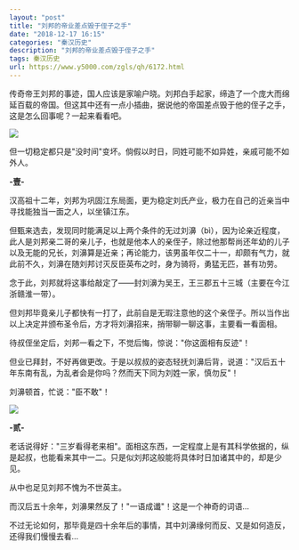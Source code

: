 ```yaml
---
layout: "post"
title: "刘邦的帝业差点毁于侄子之手"
date: "2018-12-17 16:15"
categories: "秦汉历史"
description: "刘邦的帝业差点毁于侄子之手"
tags: 秦汉历史
url: https://www.y5000.com/zgls/qh/6172.html
---
```






传奇帝王刘邦的事迹，国人应该是家喻户晓。刘邦白手起家，缔造了一个庞大而绵延百载的帝国。但这其中还有一点小插曲，据说他的帝国差点毁于他的侄子之手，这是怎么回事呢？一起来看看吧。

![](https://img.y5000.com/uploads/allimg/161130/105U22059-0.jpg)

但一切稳定都只是"没时间"变坏。倘假以时日，同姓可能不如异姓，亲戚可能不如外人。

**-壹-**

汉高祖十二年，刘邦为巩固江东局面，更为稳定刘氏产业，极力在自己的近亲当中寻找能独当一面之人，以坐镇江东。

但甄来选去，发现同时能满足以上两个条件的无过刘濞（bì），因为论亲近程度，此人是刘邦亲二哥的亲儿子，也就是他本人的亲侄子，除过他那帮尚还年幼的儿子以及无能的兄长，刘濞算是近亲；再论能力，该男虽年仅二十一，却颇有气力，就此前不久，刘濞在随刘邦讨灭反臣英布之时，身为骑将，勇猛无匹，甚有功劳。

念于此，刘邦就将这事给敲定了——封刘濞为吴王，王三郡五十三城（主要在今江浙赣淮一带）。

但刘邦毕竟亲儿子都快有一打了，此前自是无瑕注意他的这个亲侄子。所以当作出以上决定并颁布圣令后，方才将刘濞招来，捎带聊一聊这事，主要看一看面相。

待叔侄坐定后，刘邦一看之下，不觉后悔，惊说："你这面相有反迹"！

但业已拜封，不好再做更改。于是以叔叔的姿态轻抚刘濞后背，说道："汉后五十年东南有乱，为乱者会是你吗？然而天下同为刘姓一家，慎勿反"！

刘濞顿首，忙说："臣不敢"！

![](https://img.y5000.com/uploads/allimg/161130/105U26109-1.jpg)

**-贰-**

老话说得好："三岁看得老来相"。面相这东西，一定程度上是有其科学依据的，纵是起叔，也能看来其中一二。只是似刘邦这般能将具体时日加诸其中的，却是少见。

从中也足见刘邦不愧为不世英主。

而汉后五十余年，刘濞果然反了！"一语成谶"！这是一个神奇的词语…

不过无论如何，那毕竟是四十余年后的事情，其中刘濞缘何而反、又是如何造反，还得我们慢慢去看…
